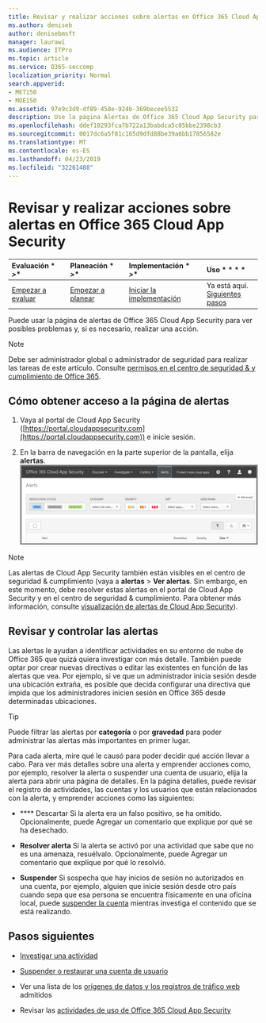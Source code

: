 ```yaml
---
title: Revisar y realizar acciones sobre alertas en Office 365 Cloud App Security
ms.author: deniseb
author: denisebmsft
manager: laurawi
ms.audience: ITPro
ms.topic: article
ms.service: O365-seccomp
localization_priority: Normal
search.appverid:
- MET150
- MOE150
ms.assetid: 97e9c3d9-df89-458e-924b-369becee5532
description: Use la página Alertas de Office 365 Cloud App Security para ver posibles problemas y emprender acciones. Puede omitir o resolver las alertas y, si es necesario, suspender una cuenta de usuario.
ms.openlocfilehash: ddef10293fca7b722a13babdca5c05bbe2398cb3
ms.sourcegitcommit: 0017dc6a5f81c165d9dfd88be39a6bb17856582e
ms.translationtype: MT
ms.contentlocale: es-ES
ms.lasthandoff: 04/23/2019
ms.locfileid: "32261488"
---
```

# <a name="review-and-take-action-on-alerts-in-office-365-cloud-app-security"></a>Revisar y realizar acciones sobre alertas en Office 365 Cloud App Security
  
|Evaluación * *\>**|Planeación * *\>**|Implementación * *\>**|Uso * * * *|
|:-----|:-----|:-----|:-----|
|[Empezar a evaluar](office-365-cas-overview.md) <br/> |[Empezar a planear](get-ready-for-office-365-cas.md) <br/> |[Iniciar la implementación](turn-on-office-365-cas.md) <br/> |Ya está aquí.  <br/> [Siguientes pasos](#next-steps) <br/> |
   
Puede usar la página de alertas de Office 365 Cloud App Security para ver posibles problemas y, si es necesario, realizar una acción.
  
> [!NOTE]
> Debe ser administrador global o administrador de seguridad para realizar las tareas de este artículo. Consulte [permisos en el centro de seguridad &amp; y cumplimiento de Office 365](permissions-in-the-security-and-compliance-center.md). 
  
## <a name="how-to-get-to-the-alerts-page"></a>Cómo obtener acceso a la página de alertas

1. Vaya al portal de Cloud App Security ([https://portal.cloudappsecurity.com](https://portal.cloudappsecurity.com)) e inicie sesión.
  
2. En la barra de navegación en la parte superior de la pantalla, elija **alertas**.<br/>![En la página Alertas, puede ver las alertas que se han desencadenado y las acciones que se han llevado a cabo.](media/3b53d4c9-4b13-435d-8547-8c0f9ae6b914.png)
 
> [!NOTE]
> Las alertas de Cloud App Security también están visibles en el centro de seguridad & cumplimiento (vaya a **alertas** > **Ver alertas**. Sin embargo, en este momento, debe resolver estas alertas en el portal de Cloud App Security y en el centro de seguridad & cumplimiento. Para obtener más información, consulte [visualización de alertas de Cloud App Security](alert-policies.md#viewing-cloud-app-security-alerts)). 
 
## <a name="review-and-handle-alerts"></a>Revisar y controlar las alertas

Las alertas le ayudan a identificar actividades en su entorno de nube de Office 365 que quizá quiera investigar con más detalle. También puede optar por crear nuevas directivas o editar las existentes en función de las alertas que vea. Por ejemplo, si ve que un administrador inicia sesión desde una ubicación extraña, es posible que decida configurar una directiva que impida que los administradores inicien sesión en Office 365 desde determinadas ubicaciones.
  
> [!TIP]
> Puede filtrar las alertas por **categoría** o por **gravedad** para poder administrar las alertas más importantes en primer lugar. 
  
Para cada alerta, mire qué le causó para poder decidir qué acción llevar a cabo. Para ver más detalles sobre una alerta y emprender acciones como, por ejemplo, resolver la alerta o suspender una cuenta de usuario, elija la alerta para abrir una página de detalles. En la página detalles, puede revisar el registro de actividades, las cuentas y los usuarios que están relacionados con la alerta, y emprender acciones como las siguientes:
  
- **** Descartar Si la alerta era un falso positivo, se ha omitido. Opcionalmente, puede Agregar un comentario que explique por qué se ha desechado. 
    
- **Resolver alerta** Si la alerta se activó por una actividad que sabe que no es una amenaza, resuélvalo. Opcionalmente, puede Agregar un comentario que explique por qué lo resolvió. 
    
- **Suspender** Si sospecha que hay inicios de sesión no autorizados en una cuenta, por ejemplo, alguien que inicie sesión desde otro país cuando sepa que esa persona se encuentra físicamente en una oficina local, puede [suspender la cuenta](suspend-or-restore-an-account-in-ocas.md) mientras investiga el contenido que se está realizando. 
    
## <a name="next-steps"></a>Pasos siguientes

- [Investigar una actividad](investigate-an-activity-in-office-365-cas.md)
    
- [Suspender o restaurar una cuenta de usuario](suspend-or-restore-an-account-in-ocas.md)
    
- Ver una lista de los [orígenes de datos y los registros de tráfico web](web-traffic-logs-and-data-sources-for-ocas.md) admitidos
    
- Revisar las [actividades de uso de Office 365 Cloud App Security](utilization-activities-for-ocas.md)
    

